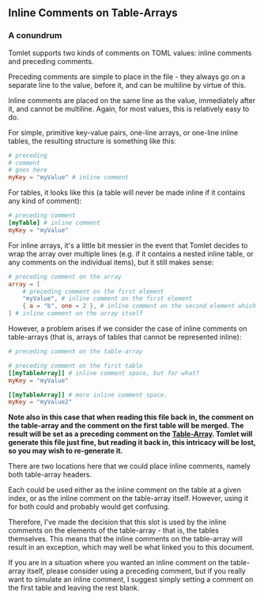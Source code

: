 ## Inline Comments on Table-Arrays
### A conundrum

Tomlet supports two kinds of comments on TOML values: inline comments and preceding comments.

Preceding comments are simple to place in the file - they always go on a separate line to the value, before it,
and can be multiline by virtue of this.

Inline comments are placed on the same line as the value, immediately after it, and cannot be multiline.
Again, for most values, this is relatively easy to do.

For simple, primitive key-value pairs, one-line arrays, or one-line inline tables,
the resulting structure is something like this:
```toml
# preceding
# comment
# goes here
myKey = "myValue" # inline comment
```

For tables, it looks like this (a table will never be made inline if it contains any kind of comment):
```toml
# preceding comment
[myTable] # inline comment
myKey = "myValue"
```

For inline arrays, it's a little bit messier in the event that Tomlet decides to wrap the array
over multiple lines (e.g. if it contains a nested inline table, or any comments on the individual items),
but it still makes sense:
```toml
# preceding comment on the array
array = [
    # preceding comment on the first element
    "myValue", # inline comment on the first element
    { a = "b", one = 2 }, # inline comment on the second element which is an inline table
] # inline comment on the array itself
```

However, a problem arises if we consider the case of inline comments on table-arrays 
(that is, arrays of tables that cannot be represented inline):
```toml
# preceding comment on the table-array

# preceding comment on the first table
[[myTableArray]] # inline comment space, but for what?
myKey = "myValue"

[[myTableArray]] # more inline comment space.
myKey = "myValue2"
```
**Note also in this case that when reading this file back in, the comment on the table-array and the comment on the first table will be merged.
The result will be set as a preceding comment on the <u>Table-Array</u>.
Tomlet will generate this file just fine, but reading it back in, this intricacy will be lost, so you may wish to re-generate it.**

There are two locations here that we could place inline comments, namely both table-array headers.

Each could be used either as the inline comment on the table at a given index, or as the inline comment
on the table-array itself. However, using it for both could and probably would get confusing.

Therefore, I've made the decision that this slot is used by the inline comments on the elements 
of the table-array - that is, the tables themselves. This means that the inline comments on the table-array
will result in an exception, which may well be what linked you to this document.

If you are in a situation where you wanted an inline comment on the table-array itself, please consider
using a preceding comment, but if you really want to simulate an inline comment, I suggest simply
setting a comment on the first table and leaving the rest blank.